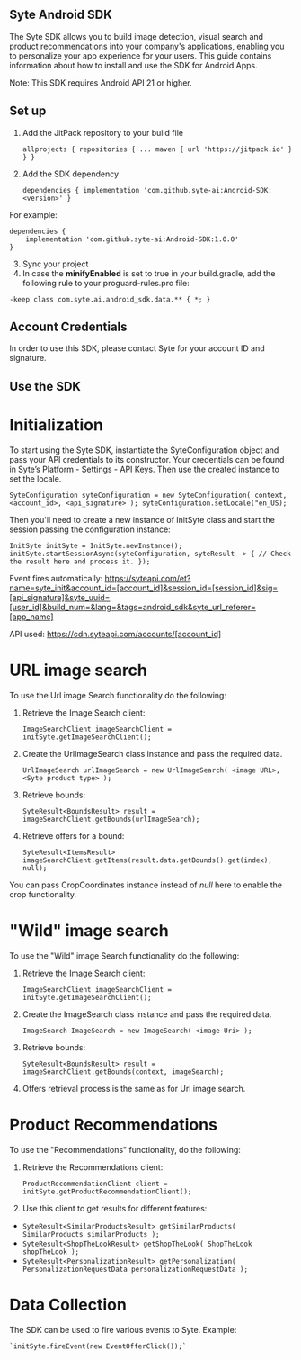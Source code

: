 ## Syte Android SDK

The Syte SDK allows you to build image detection, visual search and product recommendations into your company's applications, enabling you to personalize your app experience for your users.
This guide contains information about how to install and use the SDK for Android Apps.

Note: This SDK requires Android API 21 or higher.

## Set up

1. Add the JitPack repository to your build file

	`allprojects {
		repositories {
			...
			maven { url 'https://jitpack.io' }
		}
	}`
	
2. Add the SDK dependency

    `dependencies {
	        implementation 'com.github.syte-ai:Android-SDK:<version>'
	}`
	
For example:

    dependencies {
        implementation 'com.github.syte-ai:Android-SDK:1.0.0'
	}
	
3. Sync your project
4. In case the **minifyEnabled** is set to true in your build.gradle,
add the following rule to your proguard-rules.pro file:

`-keep class com.syte.ai.android_sdk.data.** { *; }`

## Account Credentials

In order to use this SDK, please contact Syte for your account ID and signature.     

## Use the SDK

# Initialization

To start using the Syte SDK, instantiate the SyteConfiguration object and pass your API credentials to its constructor. 
Your credentials can be found in Syte’s Platform - Settings - API Keys.
Then use the created instance to set the locale.

`
    SyteConfiguration syteConfiguration = new SyteConfiguration(
        context,
        <account_id>,
        <api_signature>
    );
    syteConfiguration.setLocale("en_US);
`

Then you'll need to create a new instance of InitSyte class and start the session passing the configuration instance:

`
    InitSyte initSyte = InitSyte.newInstance();
    initSyte.startSessionAsync(syteConfiguration, syteResult -> {
        // Check the result here and process it.
    });
`

Event fires automatically: https://syteapi.com/et?name=syte_init&account_id=[account_id]&session_id=[session_id]&sig=[api_signature]&syte_uuid=[user_id]&build_num=&lang=&tags=android_sdk&syte_url_referer=[app_name]
 
API used: https://cdn.syteapi.com/accounts/[account_id]

# URL image search
To use the Url image Search functionality do the following:

1. Retrieve the Image Search client:

    `ImageSearchClient imageSearchClient = initSyte.getImageSearchClient();`

2. Create the UrlImageSearch class instance and pass the required data.

    `UrlImageSearch urlImageSearch = new UrlImageSearch(
        <image URL>,
        <Syte product type>
    );`

3. Retrieve bounds:


    `SyteResult<BoundsResult> result = imageSearchClient.getBounds(urlImageSearch);`

4. Retrieve offers for a bound:

    `SyteResult<ItemsResult> imageSearchClient.getItems(result.data.getBounds().get(index), null);`

You can pass CropCoordinates instance instead of *null* here to enable the crop functionality.

# "Wild" image search

To use the "Wild" image Search functionality do the following:

1. Retrieve the Image Search client:

    `ImageSearchClient imageSearchClient = initSyte.getImageSearchClient();`

2. Create the ImageSearch class instance and pass the required data.

    `ImageSearch ImageSearch = new ImageSearch(
        <image Uri>
    );`

3. Retrieve bounds:

    `SyteResult<BoundsResult> result = imageSearchClient.getBounds(context, imageSearch);`

4. Offers retrieval process is the same as for Url image search.

# Product Recommendations
To use the "Recommendations" functionality, do the following:

1. Retrieve the Recommendations client:

    `ProductRecommendationClient client = initSyte.getProductRecommendationClient();`

2. Use this client to get results for different features:

*   `SyteResult<SimilarProductsResult> getSimilarProducts(
        SimilarProducts similarProducts
    );`
*   `SyteResult<ShopTheLookResult> getShopTheLook(
        ShopTheLook shopTheLook
    );`
*   `SyteResult<PersonalizationResult> getPersonalization(
        PersonalizationRequestData personalizationRequestData
    );`
    
# Data Collection

The SDK can be used to fire various events to Syte. Example:

    `initSyte.fireEvent(new EventOfferClick());`

